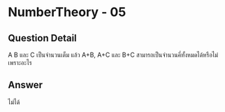 # NumberTheory - 05
## Question Detail
A B และ C เป็นจำนวนเต็ม แล้ว A+B, A+C และ B+C สามารถเป็นจำนวนคี่ทั้งหมดได้หรือไม่ เพราะอะไร

## Answer
ไม่ได้
